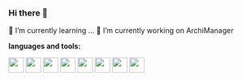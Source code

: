 ### Hi there 👋

🌱 I’m currently learning ...
🔭 I’m currently working on ArchiManager

**languages and tools:**

<code><img height="30" src="/sylvain-pierrot/assets/javascript.png"></code>
<code><img height="30" src="/sylvain-pierrot/assets/vue.png"></code>
<code><img height="30" src="/sylvain-pierrot/assets/nodejs.png"></code>
<code><img height="30" src="/sylvain-pierrot/assets/postgresql.png"></code>
<code><img height="30" src="/sylvain-pierrot/assets/docker.png"></code>
<code><img height="30" src="/sylvain-pierrot/assets/docker-compose.png"></code>
<code><img height="30" src="/sylvain-pierrot/assets/kubernetes.png"></code>
<code><img height="30" src="/sylvain-pierrot/assets/git/git.png"></code>
